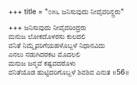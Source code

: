 +++
title = "೦೫೬ ಜನಿಸುವುದು ನೀವೈವರಿನ್ದ್ರರು"

+++
ಜನಿಸುವುದು ನೀವೈವರಿಂದ್ರರು  
ಮನುಜ ಲೋಕದೊಳರಸು ಕುಲದಲಿ  
ವನಿತೆ ನಿಮ್ಮೈವರಿಗೆಯಹಳೊಬ್ಬಳೆ ನಿಧಾನವಿದು   
ಎನಲು ನಡುಗಿದರಕಟ ಮೊದಲಲಿ  
ಮನುಜ ಜನ್ಮವೆ ಕಷ್ಟವದರೊಳು  
ವನಿತೆಯೊಡ ಹುಟ್ಟಿದರಿಗೊಬ್ಬಳೆ ಶಿವಶಿವ ಎನುತ    ॥56॥